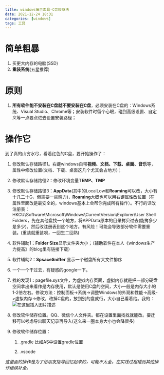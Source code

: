 ```yaml
---
title: windows痛苦面具-C盘瘦身法
date: 2021-12-24 18:31
categories: [windows]
tags: 工具
---
```

# 简单粗暴

1. 买更大内存的电脑(SSD)
2. **重装系统**(五星推荐)

# 原则

1. **所有软件能不安装在C盘就不要安装在C盘**，必须安装在C盘的：Windows系统、Visual Studio、Chrome等；安装软件时留个心眼，碰到高级设置、自定义等一点要点进去设置安装路径；

# 操作它

到了真的山穷水尽，看着红色的C盘，要开始操作了：

1. 修改默认存储路径1。右键windows自带**视频、文档、下载、桌面、音乐**等，属性中修改位置(文档、下载、桌面这几个尤其会占地方)；

2. 修改默认存储路径2：修改环境变量**TEMP、TMP**

3. 修改默认存储路径3：**AppData**(其中的LocalLow和**Roaming**可以改，大小有十几二十G，但需要一些魄力)，**Roaming**大概也可以用右键属性改位置（在属性里面改是最安全的，windows基本上会帮你完成所有操作）。不行的话改注册表：HKCU\Software\Microsoft\Windows\CurrentVersion\Explorer\User Shell Folders，先在其他盘找一个地方，将APPData原本的目录拷贝过去(能拷多少是多少)，然后改注册表到这个地方。有风险！可能会导致部分软件需要重装。(重装就重装呗，一回生二回熟)

4. 软件辅助1：**Folder Size**显示文件夹大小；（辅助软件在本人《windows生产力提高》的blog里有链接下载）

5. 软件辅助2：**SpsaceSniffer** 显示一个磁盘所有大文件排序

6. 一个一个干过去，有疑惑的google一下。
7. 找的发现1：pagefile.sys文件，为虚拟内存页面，虚拟内存就是把一部分硬盘空间拿出来看作是内存使用，默认是使用C盘的空间，大小一般是内存大小的1-2倍左右。修改方法：控制面板->系统->调整Windows的外观和性能->高级->虚拟内存->修改，改掉C盘的，放到别的盘就行，大小自己看着给。我的：
![在这里插入图片描述](https://picbed.olimi.icu//img/202303291925243.png)
8. 修改软件储存位置。QQ、微信个人文件夹。都在设置里面找找就能改。要迁移可以考虑导出聊天记录再导入(这么来一圈本身大小也会降很多)

9. 修改软件储存位置：

   1. .gradle 比如AS中设置gradle位置

   2. .vscode

*这里面的操作是为了给朋友指导回忆起来的，可能不太全，在实践过程碰到其他操作继续补全。*
